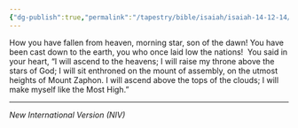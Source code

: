 ```yaml
---
{"dg-publish":true,"permalink":"/tapestry/bible/isaiah/isaiah-14-12-14/","title":"Isaiah 14:12–14","tags":["bible-verse","bible-verse"],"dgHomeLink":true,"dgShowLocalGraph":true,"dgEnableSearch":true}
---
```



How you have fallen from heaven, morning star, son of the dawn!  You have been cast down to the earth, you who once laid low the nations!  You said in your heart, “I will ascend to the heavens; I will raise my throne above the stars of God; I will sit enthroned on the mount of assembly, on the utmost heights of Mount Zaphon. I will ascend above the tops of the clouds; I will make myself like the Most High.”

---
*New International Version (NIV)*